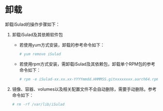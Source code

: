 # 卸载

卸载iSulad的操作步骤如下：

1. 卸载iSulad及其依赖软件包
    - 若使用yum方式安装，卸载的参考命令如下：

        ```bash
        # yum remove iSulad
        ```

    - 若使用rpm方式安装，需卸载iSulad及其依赖包，卸载单个RPM包的参考命令如下：

        ```bash
        # rpm -e iSulad-xx.xx.xx-YYYYmmdd.HHMMSS.gitxxxxxxxx.aarch64.rpm
        ```

2. 镜像、容器、volumes以及相关配置文件不会自动删除，需要手动删除。参考命令如下：

    ```bash
    # rm -rf /var/lib/iSulad
    ```
